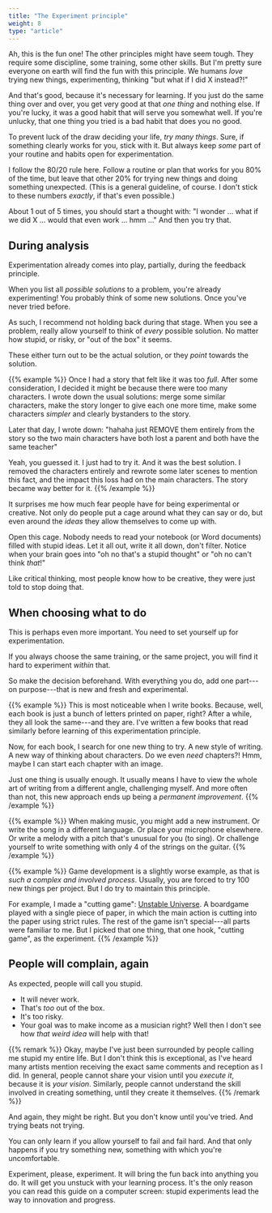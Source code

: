 ```yaml
---
title: "The Experiment principle"
weight: 8
type: "article"
---
```


Ah, this is the fun one! The other principles might have seem tough. They require some discipline, some training, some other skills. But I'm pretty sure everyone on earth will find the fun with this principle. We humans _love_ trying new things, experimenting, thinking "but what if I did X instead?!"

And that's good, because it's necessary for learning. If you just do the same thing over and over, you get very good at that _one thing_ and nothing else. If you're lucky, it was a good habit that will serve you somewhat well. If you're unlucky, that one thing you tried is a bad habit that does you no good.

To prevent luck of the draw deciding your life, _try many things_. Sure, if something clearly works for you, stick with it. But always keep _some_ part of your routine and habits open for experimentation. 

I follow the 80/20 rule here. Follow a routine or plan that works for you 80% of the time, but leave that other 20% for trying new things and doing something unexpected. (This is a general guideline, of course. I don't stick to these numbers _exactly_, if that's even possible.)

About 1 out of 5 times, you should start a thought with: "I wonder ... what if we did X ... would that even work ... hmm ..." And then you try that.

## During analysis

Experimentation already comes into play, partially, during the feedback principle.

When you list all _possible solutions_ to a problem, you're already experimenting! You probably think of some new solutions. Once you've never tried before.

As such, I recommend not holding back during that stage. When you see a problem, really allow yourself to think of _every_ possible solution. No matter how stupid, or risky, or "out of the box" it seems.

These either turn out to be the actual solution, or they _point_ towards the solution.

{{% example %}}
Once I had a story that felt like it was too _full_. After some consideration, I decided it might be because there were too many characters. I wrote down the usual solutions: merge some similar characters, make the story longer to give each one more time, make some characters _simpler_ and clearly bystanders to the story.

Later that day, I wrote down: "hahaha just REMOVE them entirely from the story so the two main characters have both lost a parent and both have the same teacher"

Yeah, you guessed it. I just had to try it. And it was the best solution. I removed the characters entirely and rewrote some later scenes to mention this fact, and the impact this loss had on the main characters. The story became way better for it.
{{% /example %}}

It surprises me how much fear people have for being experimental or creative. Not only do people put a cage around what they can say or do, but even around the _ideas_ they allow themselves to come up with.

Open this cage. Nobody needs to read your notebook (or Word documents) filled with stupid ideas. Let it all out, write it all down, don't filter. Notice when your brain goes into "oh no that's a stupid thought" or "oh no can't think _that_!"

Like critical thinking, most people know how to be creative, they were just told to stop doing that.

## When choosing what to do

This is perhaps even more important. You need to set yourself up for experimentation. 

If you always choose the same training, or the same project, you will find it hard to experiment _within_ that.

So make the decision beforehand. With everything you do, add one part---on purpose---that is new and fresh and experimental.

{{% example %}}
This is most noticeable when I write books. Because, well, each book is just a bunch of letters printed on paper, right? After a while, they all look the same---and they are. I've written a few books that read similarly before learning of this experimentation principle.

Now, for each book, I search for one new thing to try. A new style of writing. A new way of thinking about characters. Do we even _need_ chapters?! Hmm, maybe I can start each chapter with an image.

Just one thing is usually enough. It usually means I have to view the whole art of writing from a different angle, challenging myself. And more often than not, this new approach ends up being a _permanent improvement_.
{{% /example %}}

{{% example %}}
When making music, you might add a new instrument. Or write the song in a different language. Or place your microphone elsewhere. Or write a melody with a pitch that's unusual for you (to sing). Or challenge yourself to write something with only 4 of the strings on the guitar.
{{% /example %}}

{{% example %}}
Game development is a slightly worse example, as that is _such a complex and involved process_. Usually, you are forced to try 100 new things per project. But I do try to maintain this principle.

For example, I made a "cutting game": [Unstable Universe](https://pandaqi.com/unstable-universe). A boardgame played with a single piece of paper, in which the main action is cutting into the paper using strict rules. The rest of the game isn't special---all parts were familiar to me. But I picked that one thing, that one hook, "cutting game", as the experiment.
{{% /example %}}

## People will complain, again

As expected, people will call you stupid. 

* It will never work. 
* That's _too_ out of the box. 
* It's too risky. 
* Your goal was to make income as a musician right? Well then I don't see how _that weird idea_ will help with that!

{{% remark %}}
Okay, maybe I've just been surrounded by people calling me stupid my entire life. But I don't think this is exceptional, as I've heard many artists mention receiving the exact same comments and reception as I did. In general, people cannot share your vision until you _execute it_, because it is _your vision_. Similarly, people cannot understand the skill involved in creating something, until they create it themselves.
{{% /remark %}}

And again, they might be right. But you don't know until you've tried. And trying beats not trying.

You can only learn if you allow yourself to fail and fail hard. And that only happens if you try something new, something with which you're uncomfortable.

Experiment, please, experiment. It will bring the fun back into anything you do. It will get you unstuck with your learning process. It's the only reason you can read this guide on a computer screen: stupid experiments lead the way to innovation and progress.